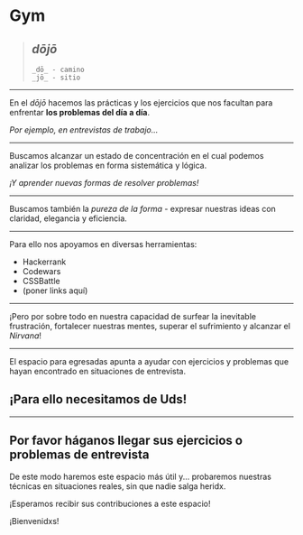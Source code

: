 # Gym

> ## _dōjō_
>
> ```
> _dō_ - camino
> _jō_ - sitio
> ```

---

En el _dōjō_ hacemos las prácticas y los ejercicios que nos facultan para enfrentar **los problemas del día a día**.

_Por ejemplo, en entrevistas de trabajo..._

---

Buscamos alcanzar un estado de concentración en el cual podemos analizar los problemas en forma sistemática y lógica.

_¡Y aprender nuevas formas de resolver problemas!_

---

Buscamos también la _pureza de la forma_ - expresar nuestras ideas con claridad, elegancia y eficiencia.

---

Para ello nos apoyamos en diversas herramientas:

 - Hackerrank
 - Codewars
 - CSSBattle
 - (poner links aquí)

---

¡Pero por sobre todo en nuestra capacidad de surfear la inevitable frustración, fortalecer nuestras mentes, superar el sufrimiento y alcanzar el _Nirvana_!

---

El espacio para egresadas apunta a ayudar con ejercicios y problemas que hayan encontrado en situaciones de entrevista.

## ¡Para ello necesitamos de Uds!

---

## Por favor háganos llegar sus ejercicios o problemas de entrevista

De este modo haremos este espacio más útil y... probaremos nuestras técnicas en situaciones reales, sin que nadie salga heridx.

¡Esperamos recibir sus contribuciones a este espacio!

¡Bienvenidxs!
